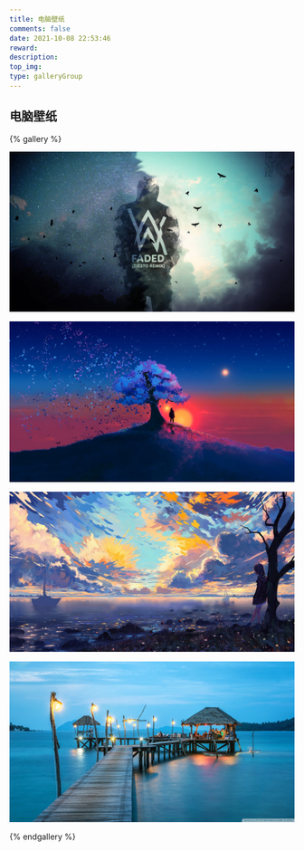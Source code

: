 ```yaml
---
title: 电脑壁纸
comments: false
date: 2021-10-08 22:53:46
reward:
description:
top_img:
type: galleryGroup
---
```

<style>
.page-title {
    display: none;
  }
</style>
## 电脑壁纸

{% gallery %}

![faded](../../img/wallpaper/faded.jpg)

![Boy Standing under Tree at Sunset](../../img/wallpaper/tree.jpg)

![sunshine](../../img/wallpaper/sunshine.jpg)

![sea](../../img/wallpaper/sea.jpg)

{% endgallery %}

